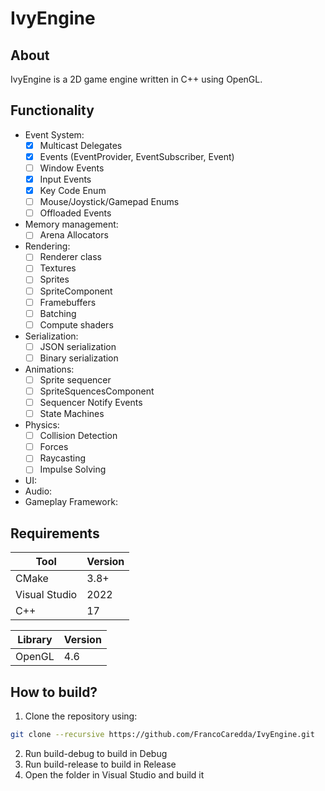 # IvyEngine
## About
IvyEngine is a 2D game engine written in C++ using OpenGL.  
## Functionality
* Event System:
    - [X] Multicast Delegates
    - [X] Events (EventProvider, EventSubscriber, Event)
    - [ ] Window Events
    - [X] Input Events
    - [X] Key Code Enum
    - [ ] Mouse/Joystick/Gamepad Enums
    - [ ] Offloaded Events
* Memory management:
    - [ ] Arena Allocators
* Rendering:
    - [ ] Renderer class
    - [ ] Textures
    - [ ] Sprites
    - [ ] SpriteComponent
    - [ ] Framebuffers
    - [ ] Batching
    - [ ] Compute shaders
* Serialization:
    - [ ] JSON serialization
    - [ ] Binary serialization
* Animations:
    - [ ] Sprite sequencer
    - [ ] SpriteSquencesComponent
    - [ ] Sequencer Notify Events
    - [ ] State Machines
* Physics:
    - [ ] Collision Detection
    - [ ] Forces
    - [ ] Raycasting
    - [ ] Impulse Solving
* UI:
* Audio:
* Gameplay Framework:
## Requirements
|Tool|Version|
|--|--|
|CMake|3.8+|
|Visual Studio|2022|
|C++|17|

|Library|Version|
|--|--|
|OpenGL|4.6|
## How to build?
1. Clone the repository using:
```bash
git clone --recursive https://github.com/FrancoCaredda/IvyEngine.git
```
2. Run build-debug to build in Debug
3. Run build-release to build in Release
4. Open the folder in Visual Studio and build it